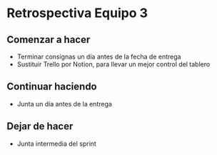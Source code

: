 # Retrospectiva Equipo 3

## Comenzar a hacer
- Terminar consignas un día antes de la fecha de entrega
- Sustituir Trello por Notion, para llevar un mejor control del tablero

## Continuar haciendo
- Junta un día antes de la entrega

## Dejar de hacer
- Junta intermedia del sprint
